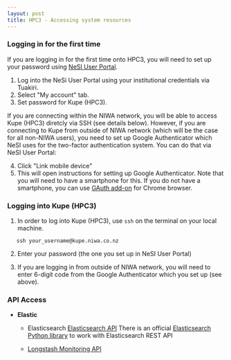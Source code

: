 ```yaml
---
layout: post
title: HPC3 - Accessing system resources
---
```


### Logging in for the first time

If you are logging in for the first time onto HPC3, you will need to set up your password using [NeSI User Portal](https://my.nesi.org.nz/accounts).

1. Log into the NeSi User Portal using your institutional credentials via Tuakiri.
2. Select "My account" tab.
3. Set password for Kupe (HPC3).

If you are connecting within the NIWA network, you will be able to access Kupe (HPC3) diretcly via SSH (see details below). However, if you are connecting to Kupe from outside of NIWA network (which will be the case for all non-NIWA users), you need to set up Google Authenticator which NeSI uses for the two-factor authentication system. You can do that via NeSI User Portal:

4. Click "Link mobile device"
5. This will open instructions for setting up Google Authenticator. Note that you will need to have a smartphone for this. If you do not have a smartphone, you can use [GAuth add-on](https://chrome.google.com/webstore/detail/ilgcnhelpchnceeipipijaljkblbcobl) for Chrome browser.




### Logging into Kupe (HPC3)

1. In order to log into Kupe (HPC3), use `ssh` on the terminal on your local machine.

```
   ​ssh your_username@kupe.niwa.co.nz
```

2. Enter your password (the one you set up in NeSI User Portal)

3. If you are logging in from outside of NIWA network, you will need to enter 6-digit code from the Google Authenticator which you set up (see above).


### API Access

* **Elastic**
  - Elasticsearch
  [Elasticsearch API](https://www.elastic.co/guide/en/elasticsearch/reference/5.5/docs.html)
  There is an official [Elasticsearch Python library](https://elasticsearch-py.readthedocs.io/en/master/) to work with Elasticsearch REST API

  - [Longstash Monitoring API](https://www.elastic.co/guide/en/logstash/5.0/monitoring.html)
